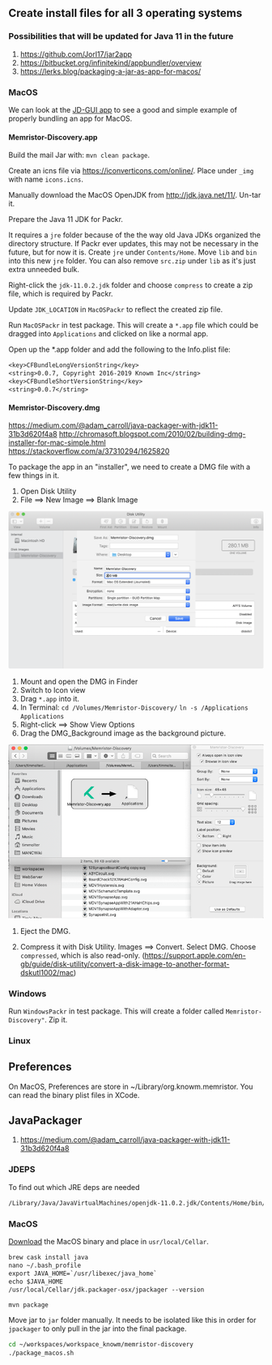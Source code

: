## Create install files for all 3 operating systems

### Possibilities that will be updated for Java 11 in the future

1. <https://github.com/Jorl17/jar2app>
1. <https://bitbucket.org/infinitekind/appbundler/overview>
1. <https://lerks.blog/packaging-a-jar-as-app-for-macos/>


### MacOS

We can look at the [JD-GUI app](https://github.com/java-decompiler/jd-gui/blob/master/src/osx/resources/Info.plist) to see a good and simple example of properly bundling an app for MacOS.

#### Memristor-Discovery.app

Build the mail Jar with: `mvn clean package`.

Create an icns file via <https://iconverticons.com/online/>. Place under `_img` with name `icons.icns`.

Manually download the MacOS OpenJDK from <http://jdk.java.net/11/>. Un-tar it.

Prepare the Java 11 JDK for Packr. 

It requires a `jre` folder because of the the way old Java JDKs organized the directory structure. If Packr ever updates, this may not be necessary in the future, but for now it is. Create `jre` under `Contents/Home`. Move `lib` and `bin` into this new `jre` folder. You can also remove `src.zip` under `lib` as it's just extra unneeded bulk. 

Right-click the `jdk-11.0.2.jdk` folder and choose `compress` to create a zip file, which is required by Packr.

Update `JDK_LOCATION` in `MacOSPackr` to reflect the created zip file. 

Run `MacOSPackr` in test package. This will create a `*.app` file which could be dragged into `Applications` and clicked on like a normal app.

Open up the *.app folder and add the following to the Info.plist file:

```
<key>CFBundleLongVersionString</key>
<string>0.0.7, Copyright 2016-2019 Knowm Inc</string>
<key>CFBundleShortVersionString</key>
<string>0.0.7</string>
```

#### Memristor-Discovery.dmg

<https://medium.com/@adam_carroll/java-packager-with-jdk11-31b3d620f4a8>
<http://chromasoft.blogspot.com/2010/02/building-dmg-installer-for-mac-simple.html>
<https://stackoverflow.com/a/37310294/1625820>

To package the app in an "installer", we need to create a DMG file with a few things in it. 

1. Open Disk Utility
1. File ==> New Image ==> Blank Image

![](_exe/DiskUtility.png)

1. Mount and open the DMG in Finder
1. Switch to Icon view
1. Drag `*.app` into it.
1. In Terminal: `cd /Volumes/Memristor-Discovery/` `ln -s /Applications Applications`
1. Right-click ==> Show View Options
1. Drag the DMG_Background image as the background picture.

![](_exe/DMG_Setup.png)

1. Eject the DMG.

1. Compress it with Disk Utility. Images ==> Convert. Select DMG. Choose `compressed`, which is also read-only. (https://support.apple.com/en-gb/guide/disk-utility/convert-a-disk-image-to-another-format-dskutl1002/mac)

### Windows

Run `WindowsPackr` in test package. This will create a folder called `Memristor-Discovery"`. Zip it.

### Linux

## Preferences

On MacOS, Preferences are store in ~/Library/org.knowm.memristor. You can read the binary plist files in XCode.

## JavaPackager

1. <https://medium.com/@adam_carroll/java-packager-with-jdk11-31b3d620f4a8>


### JDEPS

To find out which JRE deps are needed

```bash
/Library/Java/JavaVirtualMachines/openjdk-11.0.2.jdk/Contents/Home/bin/jdeps --list-deps /Users/timmolter/workspaces/workspace_knowm/memristor-discovery/jar/memristor-discovery-0.0.8-SNAPSHOT.jar

```

### MacOS


[Download](https://mail.openjdk.java.net/pipermail/openjfx-dev/2018-September/022500.html) the MacOS binary and place in `usr/local/Cellar`.


```
brew cask install java
nano ~/.bash_profile
export JAVA_HOME=`/usr/libexec/java_home`
echo $JAVA_HOME 
/usr/local/Cellar/jdk.packager-osx/jpackager --version
```

```
mvn package
```
Move jar to `jar` folder manually. It needs to be isolated like this in order for `jpackager` to only pull in the jar into the final package.


```bash
cd ~/workspaces/workspace_knowm/memristor-discovery
./package_macos.sh
```








